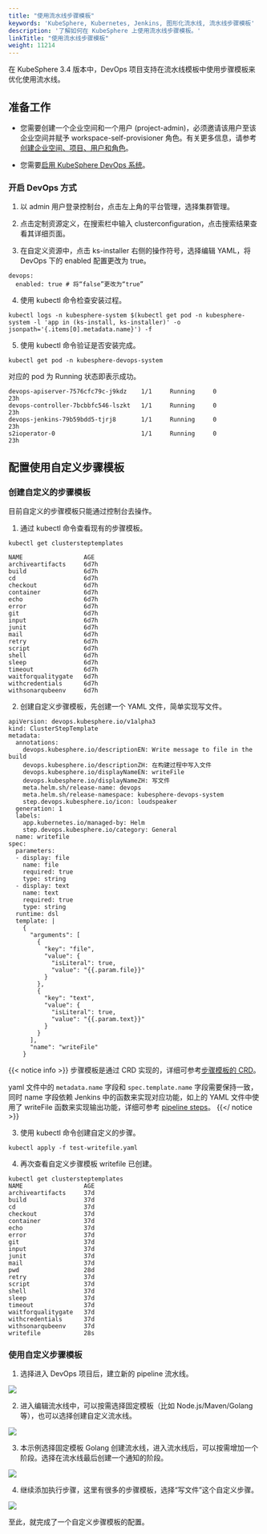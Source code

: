 ```yaml
---
title: "使用流水线步骤模板"
keywords: 'KubeSphere, Kubernetes, Jenkins, 图形化流水线, 流水线步骤模板'
description: '了解如何在 KubeSphere 上使用流水线步骤模板。'
linkTitle: "使用流水线步骤模板"
weight: 11214
---
```



在 KubeSphere 3.4 版本中，DevOps 项目支持在流水线模板中使用步骤模板来优化使用流水线。

## 准备工作

- 您需要创建一个企业空间和一个用户 (project-admin)，必须邀请该用户至该企业空间并赋予 workspace-self-provisioner 角色。有关更多信息，请参考[创建企业空间、项目、用户和角色](../../../../quick-start/create-workspace-and-project/)。

- 您需要[启用 KubeSphere DevOps 系统](../../../../pluggable-components/devops/)。

### 开启 DevOps 方式

1. 以 admin 用户登录控制台，点击左上角的平台管理，选择集群管理。

2. 点击定制资源定义，在搜索栏中输入 clusterconfiguration，点击搜索结果查看其详细页面。

3. 在自定义资源中，点击 ks-installer 右侧的操作符号，选择编辑 YAML，将 DevOps 下的 enabled 配置更改为 true。

```
devops:
  enabled: true # 将“false”更改为“true”

```
4. 使用 kubectl 命令检查安装过程。
```
kubectl logs -n kubesphere-system $(kubectl get pod -n kubesphere-system -l 'app in (ks-install, ks-installer)' -o jsonpath='{.items[0].metadata.name}') -f

```
5. 使用 kubectl 命令验证是否安装完成。

```
kubectl get pod -n kubesphere-devops-system
```

对应的 pod 为 Running 状态即表示成功。

```
devops-apiserver-7576cfc79c-j9kdz    1/1     Running     0          23h
devops-controller-7bcbbfc546-lszkt   1/1     Running     0          23h
devops-jenkins-79b59bdd5-tjrj8       1/1     Running     0          23h
s2ioperator-0                        1/1     Running     0          23h
```

## 配置使用自定义步骤模板

### 创建自定义的步骤模板

目前自定义的步骤模板只能通过控制台去操作。

1. 通过 kubectl 命令查看现有的步骤模板。
```
kubectl get clustersteptemplates
```

```
NAME                 AGE
archiveartifacts     6d7h
build                6d7h
cd                   6d7h
checkout             6d7h
container            6d7h
echo                 6d7h
error                6d7h
git                  6d7h
input                6d7h
junit                6d7h
mail                 6d7h
retry                6d7h
script               6d7h
shell                6d7h
sleep                6d7h
timeout              6d7h
waitforqualitygate   6d7h
withcredentials      6d7h
withsonarqubeenv     6d7h
```

2. 创建自定义步骤模板，先创建一个 YAML 文件，简单实现写文件。

```
apiVersion: devops.kubesphere.io/v1alpha3
kind: ClusterStepTemplate
metadata:
  annotations:
    devops.kubesphere.io/descriptionEN: Write message to file in the build
    devops.kubesphere.io/descriptionZH: 在构建过程中写入文件
    devops.kubesphere.io/displayNameEN: writeFile
    devops.kubesphere.io/displayNameZH: 写文件
    meta.helm.sh/release-name: devops
    meta.helm.sh/release-namespace: kubesphere-devops-system
    step.devops.kubesphere.io/icon: loudspeaker
  generation: 1
  labels:
    app.kubernetes.io/managed-by: Helm
    step.devops.kubesphere.io/category: General
  name: writefile
spec:
  parameters:
  - display: file
    name: file
    required: true
    type: string
  - display: text
    name: text
    required: true
    type: string  
  runtime: dsl
  template: |
    {
      "arguments": [
        {
          "key": "file",
          "value": {
            "isLiteral": true,
            "value": "{{.param.file}}"
          }
        },
        {
          "key": "text",
          "value": {
            "isLiteral": true,
            "value": "{{.param.text}}"
          }
        }
      ],
      "name": "writeFile"
    }
```

  {{< notice info >}}
步骤模板是通过 CRD 实现的，详细可参考[步骤模板的 CRD](https://github.com/kubesphere-sigs/ks-devops-helm-chart/blob/master/charts/ks-devops/crds/devops.kubesphere.io_clustersteptemplates.yaml)。

yaml 文件中的 `metadata.name` 字段和 `spec.template.name` 字段需要保持一致，同时 name 字段依赖 Jenkins 中的函数来实现对应功能，如上的 YAML 文件中使用了 writeFile 函数来实现输出功能，详细可参考 [pipeline steps](https://www.jenkins.io/doc/pipeline/steps/)。
    {{</ notice >}}

3. 使用 kubectl 命令创建自定义的步骤。

```
kubectl apply -f test-writefile.yaml
```

4. 再次查看自定义步骤模板 writefile 已创建。

```
kubectl get clustersteptemplates
NAME                 AGE
archiveartifacts     37d
build                37d
cd                   37d
checkout             37d
container            37d
echo                 37d
error                37d
git                  37d
input                37d
junit                37d
mail                 37d
pwd                  28d
retry                37d
script               37d
shell                37d
sleep                37d
timeout              37d
waitforqualitygate   37d
withcredentials      37d
withsonarqubeenv     37d
writefile            28s
```

### 使用自定义步骤模板

1. 选择进入 DevOps 项目后，建立新的 pipeline 流水线。

 ![](/images/docs/v3.x/zh-cn/devops-user-guide/use-devops/use-step-templates/create-pipeline-1.png)
 
2. 进入编辑流水线中，可以按需选择固定模板（比如  Node.js/Maven/Golang 等），也可以选择创建自定义流水线。

![](/images/docs/v3.x/zh-cn/devops-user-guide/use-devops/use-step-templates/create-pipeline-2.png)

3. 本示例选择固定模板 Golang 创建流水线，进入流水线后，可以按需增加一个阶段。选择在流水线最后创建一个通知的阶段。

![](/images/docs/v3.x/zh-cn/devops-user-guide/use-devops/use-step-templates/create-step-1.png)

4. 继续添加执行步骤，这里有很多的步骤模板，选择“写文件”这个自定义步骤。

![](/images/docs/v3.x/zh-cn/devops-user-guide/use-devops/use-step-templates/use-step-1.png)

至此，就完成了一个自定义步骤模板的配置。